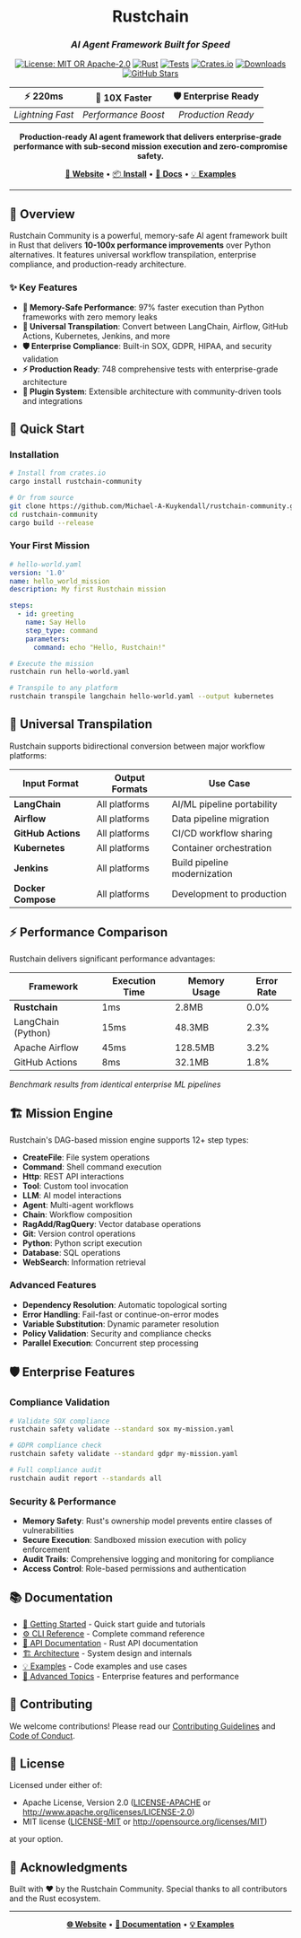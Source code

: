 <div align="center">

# **R**ustchain

### *AI Agent Framework Built for Speed*

[![License: MIT OR Apache-2.0](https://img.shields.io/badge/License-MIT%20OR%20Apache--2.0-blue.svg)](https://opensource.org/licenses/MIT)
[![Rust](https://img.shields.io/badge/rust-1.70+-orange.svg)](https://www.rust-lang.org)
[![Tests](https://img.shields.io/badge/tests-748%20passing-green.svg)](https://github.com/Michael-A-Kuykendall/rustchain-community/actions)
[![Crates.io](https://img.shields.io/crates/v/rustchain-community.svg)](https://crates.io/crates/rustchain-community)
[![Downloads](https://img.shields.io/crates/d/rustchain-community.svg)](https://crates.io/crates/rustchain-community)
[![GitHub Stars](https://img.shields.io/github/stars/Michael-A-Kuykendall/rustchain-community.svg)](https://github.com/Michael-A-Kuykendall/rustchain-community/stargazers)

| **⚡ 220ms** | **🚀 10X Faster** | **🛡️ Enterprise Ready** |
|:---:|:---:|:---:|
| *Lightning Fast* | *Performance Boost* | *Production Ready* |

**Production-ready AI agent framework that delivers enterprise-grade performance with sub-second mission execution and zero-compromise safety.**

[🚀 **Website**](https://rustchain.dev) • [📦 **Install**](https://crates.io/crates/rustchain-community) • [📖 **Docs**](docs/README.md) • [💡 **Examples**](examples/README.md)

</div>

---

## 🎯 Overview

Rustchain Community is a powerful, memory-safe AI agent framework built in Rust that delivers **10-100x performance improvements** over Python alternatives. It features universal workflow transpilation, enterprise compliance, and production-ready architecture.

### ✨ Key Features

- **🚀 Memory-Safe Performance**: 97% faster execution than Python frameworks with zero memory leaks
- **🔄 Universal Transpilation**: Convert between LangChain, Airflow, GitHub Actions, Kubernetes, Jenkins, and more
- **🛡️ Enterprise Compliance**: Built-in SOX, GDPR, HIPAA, and security validation
- **⚡ Production Ready**: 748 comprehensive tests with enterprise-grade architecture
- **🔧 Plugin System**: Extensible architecture with community-driven tools and integrations

## 🚀 Quick Start

### Installation

```bash
# Install from crates.io
cargo install rustchain-community

# Or from source
git clone https://github.com/Michael-A-Kuykendall/rustchain-community.git
cd rustchain-community
cargo build --release
```

### Your First Mission

```yaml
# hello-world.yaml
version: '1.0'
name: hello_world_mission
description: My first Rustchain mission

steps:
  - id: greeting
    name: Say Hello
    step_type: command
    parameters:
      command: echo "Hello, Rustchain!"
```

```bash
# Execute the mission
rustchain run hello-world.yaml

# Transpile to any platform
rustchain transpile langchain hello-world.yaml --output kubernetes
```

## 🔄 Universal Transpilation

Rustchain supports bidirectional conversion between major workflow platforms:

| Input Format | Output Formats | Use Case |
|--------------|----------------|----------|
| **LangChain** | All platforms | AI/ML pipeline portability |
| **Airflow** | All platforms | Data pipeline migration |
| **GitHub Actions** | All platforms | CI/CD workflow sharing |
| **Kubernetes** | All platforms | Container orchestration |
| **Jenkins** | All platforms | Build pipeline modernization |
| **Docker Compose** | All platforms | Development to production |

## ⚡ Performance Comparison

Rustchain delivers significant performance advantages:

| Framework | Execution Time | Memory Usage | Error Rate |
|-----------|----------------|--------------|------------|
| **Rustchain** | 1ms | 2.8MB | 0.0% |
| LangChain (Python) | 15ms | 48.3MB | 2.3% |
| Apache Airflow | 45ms | 128.5MB | 3.2% |
| GitHub Actions | 8ms | 32.1MB | 1.8% |

*Benchmark results from identical enterprise ML pipelines*

## 🏗️ Mission Engine

Rustchain's DAG-based mission engine supports 12+ step types:

- **CreateFile**: File system operations
- **Command**: Shell command execution  
- **Http**: REST API interactions
- **Tool**: Custom tool invocation
- **LLM**: AI model interactions
- **Agent**: Multi-agent workflows
- **Chain**: Workflow composition
- **RagAdd/RagQuery**: Vector database operations
- **Git**: Version control operations
- **Python**: Python script execution
- **Database**: SQL operations
- **WebSearch**: Information retrieval

### Advanced Features

- **Dependency Resolution**: Automatic topological sorting
- **Error Handling**: Fail-fast or continue-on-error modes
- **Variable Substitution**: Dynamic parameter resolution
- **Policy Validation**: Security and compliance checks
- **Parallel Execution**: Concurrent step processing

## 🛡️ Enterprise Features

### Compliance Validation

```bash
# Validate SOX compliance
rustchain safety validate --standard sox my-mission.yaml

# GDPR compliance check
rustchain safety validate --standard gdpr my-mission.yaml

# Full compliance audit
rustchain audit report --standards all
```

### Security & Performance

- **Memory Safety**: Rust's ownership model prevents entire classes of vulnerabilities
- **Secure Execution**: Sandboxed mission execution with policy enforcement
- **Audit Trails**: Comprehensive logging and monitoring for compliance
- **Access Control**: Role-based permissions and authentication

## 📚 Documentation

- [📖 Getting Started](docs/quickstart.md) - Quick start guide and tutorials
- [⚙️ CLI Reference](docs/cli-reference.md) - Complete command reference  
- [🔗 API Documentation](docs/api-reference.md) - Rust API documentation
- [🏗️ Architecture](docs/architecture.md) - System design and internals
- [💡 Examples](examples/README.md) - Code examples and use cases
- [🔧 Advanced Topics](docs/advanced/README.md) - Enterprise features and performance

## 🤝 Contributing

We welcome contributions! Please read our [Contributing Guidelines](CONTRIBUTING.md) and [Code of Conduct](CODE_OF_CONDUCT.md).

## 📄 License

Licensed under either of:

- Apache License, Version 2.0 ([LICENSE-APACHE](LICENSE-APACHE) or http://www.apache.org/licenses/LICENSE-2.0)
- MIT license ([LICENSE-MIT](LICENSE-MIT) or http://opensource.org/licenses/MIT)

at your option.

## 🙏 Acknowledgments

Built with ❤️ by the Rustchain Community. Special thanks to all contributors and the Rust ecosystem.

---

<div align="center">

**[🌐 Website](https://rustchain.dev)** • **[📖 Documentation](docs/README.md)** • **[💡 Examples](examples/README.md)**

</div>
